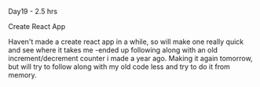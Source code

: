 Day19 - 2.5 hrs

Create React App

Haven't made a create react app in a while, so will make one really quick and see where it takes me
-ended up following along with an old increment/decrement counter i made a year ago. Making it again tomorrow, but will try to follow along with my old code less and try to do it from memory.